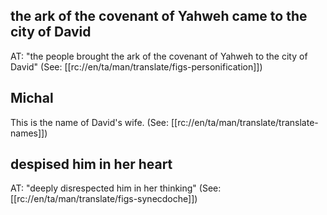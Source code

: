 ## the ark of the covenant of Yahweh came to the city of David ##

AT: "the people brought the ark of the covenant of Yahweh to the city of David" (See: [[rc://en/ta/man/translate/figs-personification]])

## Michal ##

This is the name of David's wife. (See: [[rc://en/ta/man/translate/translate-names]])

## despised him in her heart ##

AT: "deeply disrespected him in her thinking" (See: [[rc://en/ta/man/translate/figs-synecdoche]])